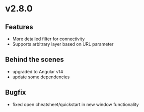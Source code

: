 # v2.8.0

## Features

- More detailed filter for connectivity
- Supports arbitrary layer based on URL parameter

## Behind the scenes

- upgraded to Angular v14
- update some dependencies

## Bugfix

- fixed open cheatsheet/quickstart in new window functionality
